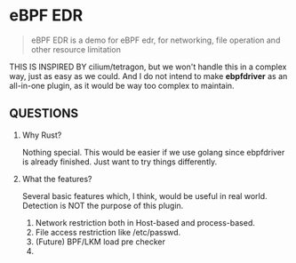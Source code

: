 # eBPF EDR

> eBPF EDR is a demo for eBPF edr, for networking, file operation and other resource limitation

THIS IS INSPIRED BY cilium/tetragon, but we won't handle this in a complex way, just as easy as we could. And I do not intend to make **ebpfdriver** as an all-in-one plugin, as it would be way too complex to maintain.

## QUESTIONS

1. Why Rust?

    Nothing special. This would be easier if we use golang since ebpfdriver is already finished. Just want to try things differently.

2. What the features?

    Several basic features which, I think, would be useful in real world. Detection is NOT the purpose of this plugin.

    1. Network restriction both in Host-based and process-based.
    2. File access restriction like /etc/passwd.
    3. (Future) BPF/LKM load pre checker
    4. 
